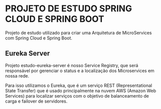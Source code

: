 # PROJETO DE ESTUDO SPRING CLOUD E SPRING BOOT

Projeto de estudo utilizado para criar uma Arquitetura de MicroServices com Spring Cloud e Spring Boot.


## Eureka Server

Projeto estudo-eureka-server é nosso Service Registry, que será responsável por gerenciar o status e a localização dos Microservices em nossa rede. 

Para isso utilizamos o Eureka, que é um serviço REST (Representational State Transfer) que é usado principalmente na nuvem AWS (Amazon Web Services) para localizar serviços com o objetivo de balanceamento de carga e failover de servidores.
